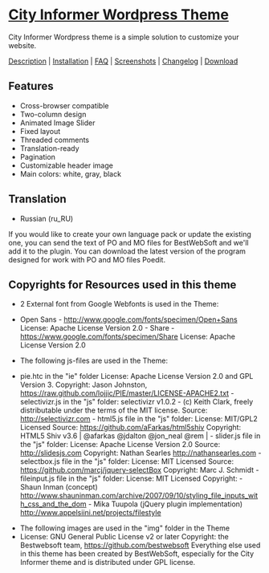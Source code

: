 <a href="http://bestwebsoft.com/theme/city-informer/" target=_blank>City Informer Wordpress Theme</a>
=============================

City Informer Wordpress theme is a simple solution to customize your website. 



<a href="http://bestwebsoft.com/theme/city-informer/#description" target=_blank>Description</a> | 
<a href="http://bestwebsoft.com/theme/city-informer//#installation" target=_blank>Installation</a> | 
<a href="http://bestwebsoft.com/theme/city-informer/#faq" target=_blank>FAQ</a> | 
<a href="http://bestwebsoft.com/theme/city-informer/#screenshots" target=_blank>Screenshots</a> | 
<a href="http://bestwebsoft.com/theme/city-informer/#changelog" target=_blank>Changelog</a> | 
<a href="http://bestwebsoft.com/theme/city-informer/#download" target=_blank>Download</a> 

Features
--------------------
* Cross-browser compatible
* Two-column design
* Animated Image Slider
* Fixed layout
* Threaded comments
* Translation-ready
* Pagination
* Customizable header image
* Main colors: white, gray, black

Translation
--------------------
* Russian (ru_RU)

If you would like to create your own language pack or update the existing one, you can send the text of PO and MO files for BestWebSoft and we'll add it to the plugin. You can download the latest version of the program designed for work with PO and MO files Poedit.

Copyrights for Resources used in this theme
--------------------
* 2 External font from Google Webfonts is used in the Theme:
- Open Sans - http://www.google.com/fonts/specimen/Open+Sans License: Apache License Version 2.0 - Share - https://www.google.com/fonts/specimen/Share License: Apache License Version 2.0
* The following js-files are used in the Theme:
- pie.htc in the "ie" folder License: Apache License Version 2.0 and GPL Version 3. Copyright: Jason Johnston, https://raw.github.com/lojjic/PIE/master/LICENSE-APACHE2.txt - selectivizr.js in the "js" folder: selectivizr v1.0.2 - (c) Keith Clark, freely distributable under the terms of the MIT license. Source: http://selectivizr.com - html5.js file in the "js" folder: License: MIT/GPL2 Licensed Source: https://github.com/aFarkas/html5shiv Copyright: HTML5 Shiv v3.6 | @afarkas @jdalton @jon_neal @rem | - slider.js file in the "js" folder: License: Apache License Version 2.0 Source: http://slidesjs.com Copyright: Nathan Searles http://nathansearles.com - selectbox.js file in the "js" folder: License: MIT Licensed Source: https://github.com/marcj/jquery-selectBox Copyright: Marc J. Schmidt - fileinput.js file in the "js" folder: License: MIT Licensed Copyright: - Shaun Inman (concept) http://www.shauninman.com/archive/2007/09/10/styling_file_inputs_with_css_and_the_dom - Mika Tuupola (jQuery plugin implementation) http://www.appelsiini.net/projects/filestyle
* The following images are used in the "img" folder in the Theme
* License: GNU General Public License v2 or later Copyright: the Bestwebsoft team, https://github.com/bestwebsoft Everything else used in this theme has been created by BestWebSoft, especially for the City Informer theme and is distributed under GPL license. 
